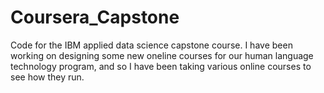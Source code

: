# Coursera_Capstone

Code for the IBM applied data science capstone course. I have been working on designing some new oneline courses for our human language technology program, and so I have been taking various online courses to see how they run.
